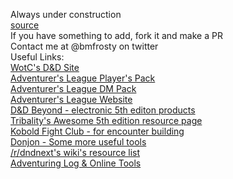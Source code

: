 Always under construction  
[source](https://github.com/bmfrosty/ccc-sfbay)  
If you have something to add, fork it and make a PR  
Contact me at @bmfrosty on twitter  
Useful Links:  
[WotC's D&D Site](http://dnd.wizards.com/)  
[Adventurer's League Player's Pack](http://www.dmsguild.com/product/208178/DD-Adventurers-League-Players-Pack)  
[Adventurer's League DM Pack](http://www.dmsguild.com/product/208179/DD-Adventurers-League-DM-Pack)  
[Adventurer's League Website](http://dndadventurersleague.org/)  
[D&D Beyond - electronic 5th editon products](https://www.dndbeyond.com/)  
[Tribality's Awesome 5th edition resource page](https://www.tribality.com/dd-5th-edition-resources/)  
[Kobold Fight Club - for encounter building](http://kobold.club)  
[Donjon - Some more useful tools](http://donjon.bin.sh/)  
[/r/dndnext's wiki's resource list](https://www.reddit.com/r/dndnext/wiki/resourcelist)  
[Adventuring Log & Online Tools](https://www.alonlinetools.net/)  

